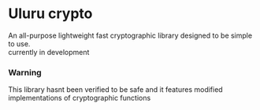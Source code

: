 # Uluru crypto
An all-purpose lightweight fast cryptographic library designed to be simple to use.  
currently in development

### Warning
This library hasnt been verified to be safe
and it features modified implementations of cryptographic functions